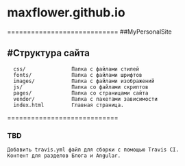 # maxflower.github.io
============================
##MyPersonalSite

#Структура сайта
-------------------

      css/               Папка с файлами стилей
      fonts/             Папка с файлами шрифтов
      images/            Папка с файлами изображений
      js/                Папка со файлами скриптов
      pages/             Папка со страницами сайта
      vendor/            Папка с пакетами зависимости
      index.html         Главная страница.
      

============================

### TBD

    Добавить travis.yml файл для сборки с помощью Travis CI.
    Контент для разделов Блога и Angular.
